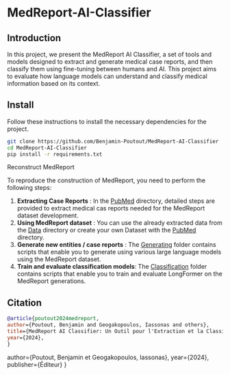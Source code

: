 # MedReport-AI-Classifier

## Introduction
In this project, we present the MedReport AI Classifier, a set of tools and models designed to extract and generate medical case reports, and then classify them using fine-tuning between humans and AI. This project aims to evaluate how language models can understand and classify medical information based on its context.

## Install
Follow these instructions to install the necessary dependencies for the project.

```bash
git clone https://github.com/Benjamin-Poutout/MedReport-AI-Classifier
cd MedReport-AI-Classifier
pip install -r requirements.txt
```

Reconstruct MedReport

To reproduce the construction of MedReport, you need to perform the following steps:

1. **Extracting Case Reports** : In the [PubMed](https://github.com/Benjamin-Poutout/MedReport-AI-Classifier/tree/main/1.PubMed) directory, detailed steps are provided to extract medical cas reports needed for the MedReport dataset development.
2. **Using MedReport dataset** : You can use the already extracted data from the [Data](https://github.com/Benjamin-Poutout/MedReport-AI-Classifier/tree/main/2.Data) directory or create your own Dataset with the [PubMed](https://github.com/Benjamin-Poutout/MedReport-AI-Classifier/tree/main/1.PubMed) directory.
4. **Generate new entities / case reports** : The [Generating](https://github.com/Benjamin-Poutout/MedReport-AI-Classifier/tree/main/3.Generating) folder contains scripts that enable you to generate using various large language models using the MedReport dataset.
5. **Train and evaluate classification models**:  The [Classification](https://github.com/Benjamin-Poutout/MedReport-AI-Classifier/tree/main/4.Classification) folder contains scripts that enable you to train and evaluate LongFormer on the MedReport generations.

## Citation

```bibtex
@article{poutout2024medreport,
author={Poutout, Benjamin and Geogakopoulos, Iassonas and others},
title={MedReport AI Classifier: Un Outil pour l'Extraction et la Classification des Rapports Médicaux},
year={2024},
}
```
author={Poutout, Benjamin et Geogakopoulos, Iassonas},
year={2024},
publisher={Éditeur}
}
